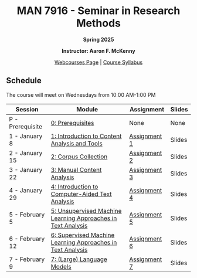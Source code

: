<h1 align="center">MAN 7916 - Seminar in Research Methods</h1>
<p align="center"><b>Spring 2025</b></p>

<p align="center"><b>Instructor: Aaron F. McKenny</b></p>

<p align="center"><a href="https://webcourses.ucf.edu/courses/1475734/">Webcourses Page</a> | <a href="https://ucf.simplesyllabus.com/api2/doc-pdf/o63oe11wh/Spring-2025-MAN-7916-0001-SEMINAR-IN-MGMT-RESEARCH.pdf?locale=en-US">Course Syllabus</a></p>

## Schedule

The course will meet on Wednesdays from 10:00 AM-1:00 PM

| Session | Module | Assignment | Slides |
| ----------- | ----------- | ----------- | ----------- |
| P - Prerequisite | [0: Prerequisites](https://app.datacamp.com/groups/man-7916-text-analysis-methods/dashboard) | None | None |
| 1 - January 8 | [1: Introduction to Content Analysis and Tools](./modules/introduction.md) | [Assignment 1](./assignments/materials/week_1/instructions.md) | Slides |
| 2 - January 15 | [2: Corpus Collection](./modules/corpuscollection.md) | [Assignment 2](./assignments/materials/week_2/instructions.md) | Slides |
| 3 - January 22 | [3: Manual Content Analysis](./modules/manual.md) | [Assignment 3](./assignments/materials/week_3/instructions.md) | Slides |
| 4 - January 29 | [4: Introduction to Computer-Aided Text Analysis](./modules/cataintro.md) | [Assignment 4](./assignments/materials/week_4/instructions.md) | Slides |
| 5 - February 5 | [5: Unsupervised Machine Learning Approaches in Text Analysis](./modules/unsupervised.md) | [Assignment 5](./assignments/materials/week_5/instructions.md) | Slides|
| 6 - February 12 | [6: Supervised Machine Learning Approaches in Text Analysis](./modules/supervised.md) | [Assignment 6](./assignments/materials/week_6/instructions.md) | Slides |
| 7 - February 9 | [7: (Large) Language Models](./modules/language_models.md) | [Assignment 7](./assignments/materials/week_7/instructions.md) | Slides |
